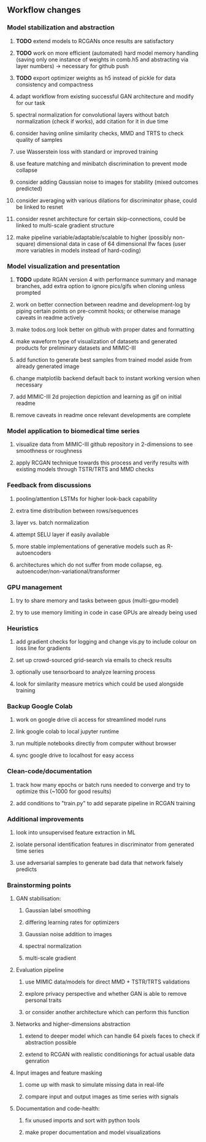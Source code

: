 Workflow changes
----------------

### Model stabilization and abstraction

1.  **TODO** extend models to RCGANs once results are
    satisfactory

2.  **TODO** work on more efficient (automated) hard model
    memory handling (saving only one instance of weights in comb.h5 and
    abstracting via layer numbers) -\> necessary for github push

3.  **TODO** export optimizer weights as h5 instead of pickle
    for data consistency and compactness

4.  adapt workflow from existing successful GAN architecture and modify
    for our task

5.  spectral normalization for convolutional layers without batch
    normalization (check if works), add citation for it in due time

6.  consider having online similarity checks, MMD and TRTS to check
    quality of samples

7.  use Wasserstein loss with standard or improved training

8.  use feature matching and minibatch discrimination to prevent mode
    collapse

9.  consider adding Gaussian noise to images for stability (mixed
    outcomes predicted)

10. consider averaging with various dilations for discriminator phase,
    could be linked to resnet

11. consider resnet architecture for certain skip-connections, could be
    linked to multi-scale gradient structure

12. make pipeline variable/adaptable/scalable to higher (possibly
    non-square) dimensional data in case of 64 dimensional lfw faces
    (user more variables in models instead of hard-coding)

### Model visualization and presentation

1.  **TODO** update RGAN version 4 with performance summary
    and manage branches, add extra option to ignore pics/gifs when
    cloning unless prompted

2.  work on better connection between readme and development-log by
    piping certain points on pre-commit hooks; or otherwise manage
    caveats in readme actively

3.  make todos.org look better on github with proper dates and
    formatting

4.  make waveform type of visualization of datasets and generated
    products for preliminary datasets and MIMIC-III

5.  add function to generate best samples from trained model aside from
    already generated image

6.  change matplotlib backend default back to instant working version
    when necessary

7.  add MIMIC-III 2d projection depiction and learning as gif on initial
    readme

8.  remove caveats in readme once relevant developments are complete

### Model application to biomedical time series

1.  visualize data from MIMIC-III github repository in 2-dimensions to
    see smoothness or roughness

2.  apply RCGAN technique towards this process and verify results with
    existing models through TSTR/TRTS and MMD checks

### Feedback from discussions

1.  pooling/attention LSTMs for higher look-back capability

2.  extra time distribution between rows/sequences

3.  layer vs. batch normalization

4.  attempt SELU layer if easily available

5.  more stable implementations of generative models such as
    R-autoencoders

6.  architectures which do not suffer from mode collapse, eg.
    autoencoder/non-variational/transformer

### GPU management

1.  try to share memory and tasks between gpus (multi-gpu-model)

2.  try to use memory limiting in code in case GPUs are already being
    used

### Heuristics

1.  add gradient checks for logging and change vis.py to include colour
    on loss line for gradients

2.  set up crowd-sourced grid-search via emails to check results

3.  optionally use tensorboard to analyze learning process

4.  look for similarity measure metrics which could be used alongside
    training

### Backup Google Colab

1.  work on google drive cli access for streamlined model runs

2.  link google colab to local jupyter runtime

3.  run multiple notebooks directly from computer without browser

4.  sync google drive to localhost for easy access

### Clean-code/documentation

1.  track how many epochs or batch runs needed to converge and try to
    optimize this (\~1000 for good results)

2.  add conditions to \"train.py\" to add separate pipeline in RCGAN
    training

### Additional improvements

1.  look into unsupervised feature extraction in ML

2.  isolate personal identification features in discriminator from
    generated time series

3.  use adversarial samples to generate bad data that network falsely
    predicts

### Brainstorming points

1.  GAN stabilisation:

    1.  Gaussian label smoothing

    2.  differing learning rates for optimizers

    3.  Gaussian noise addition to images

    4.  spectral normalization

    5.  multi-scale gradient

2.  Evaluation pipeline

    1.  use MIMIC data/models for direct MMD + TSTR/TRTS validations

    2.  explore privacy perspective and whether GAN is able to remove
        personal traits

    3.  or consider another architecture which can perform this function

3.  Networks and higher-dimensions abstraction

    1.  extend to deeper model which can handle 64 pixels faces to check
        if abstraction possible

    2.  extend to RCGAN with realistic conditionings for actual usable
        data genration

4.  Input images and feature masking

    1.  come up with mask to simulate missing data in real-life

    2.  compare input and output images as time series with signals

5.  Documentation and code-health:

    1.  fix unused imports and sort with python tools

    2.  make proper documentation and model visualizations
